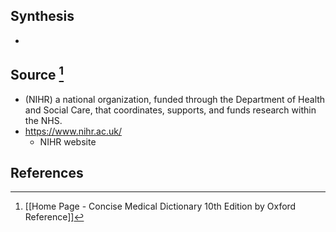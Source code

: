 ## Synthesis
- 
## Source [^1]
- (NIHR) a national organization, funded through the Department of Health and Social Care, that coordinates, supports, and funds research within the NHS.
- https://www.nihr.ac.uk/
	- NIHR website
## References

[^1]: [[Home Page - Concise Medical Dictionary 10th Edition by Oxford Reference]]